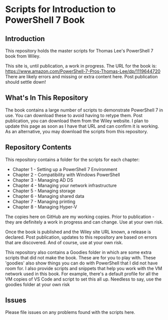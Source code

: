 # Scripts for Introduction to PowerShell 7 Book

## Introduction

This repository holds the master scripts for Thomas Lee's PowerShell 7 book from Wiley.

This site is, until publication, a work in progress. 
The URL for the book is: https://www.amazon.com/PowerShell-7-Pros-Thomas-Lee/dp/1119644720
There are likely errors and missing or extra content here. 
Post publication should settle down!

## What's In This Repository

The book contains a large number of scripts to demonstrate PowerShell 7 in use.
You can download these to avoid having to retype them.
Post publication, you can download them from the Wiley website.
I plan to update this page as soon as I have that URL and can confirm it is working.
As an alternative, you may download the scripts from this repository.

## Repository Contents

This repository contains a folder for the scripts for each chapter:

* Chapter 1 - Setting up a PowerShell 7 Environment
* Chapter 2 - Compatibility with Windows PowerShell
* Chapter 3 - Managing AD DS
* Chapter 4 - Managing your network infrastructure
* Chapter 5 - Managing storage
* Chapter 6 - Managing shared data
* Chapter 7 - Managing printing
* Chapter 8 - Managing Hyper-V
  
The copies here on GitHub are my working copies.
Prior to publication - they are definitely a work in progress and can change.
Use at your own risk.

Once the book is published and the Wiley site URL known, a release is declared.
Post publication, updates to this repository are based on errors that are discovered.
And of course, use at your own risk.

This repository also contains a Goodies folder in which are some extra scripts that did not make the book. These are for you to play with.
These 'goodies' also show things you can do with PowerShell that I did not have room for.
I also provide scripts and snippets that help you work with the VM network used in this book.
For example, there's a default profile for all the VM copies of VS Code and script to set this all up.
Needless to say, use the goodies folder at your own risk

## Issues

Please file issues on any problems found with the scripts here.
